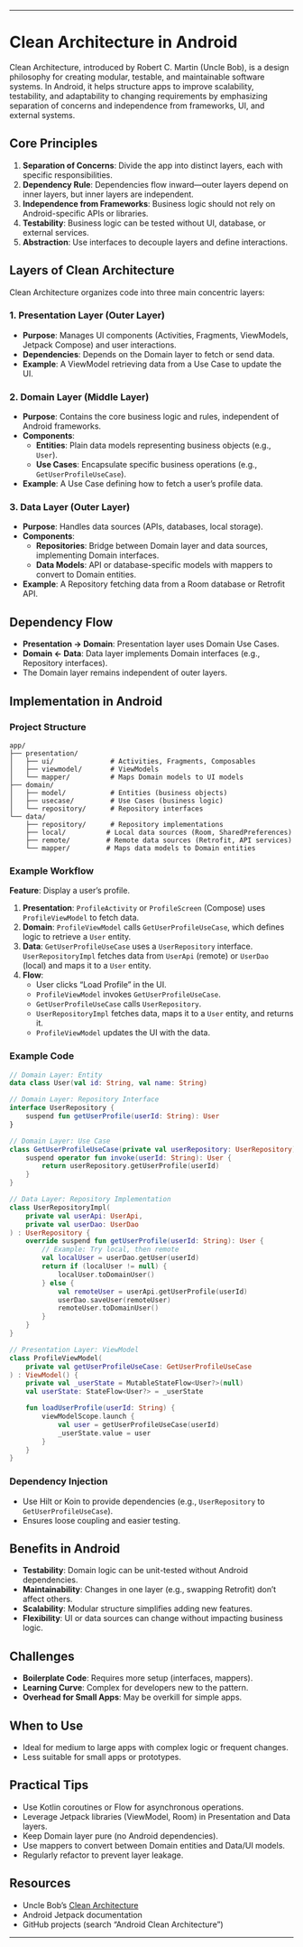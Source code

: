 
---

# Clean Architecture in Android

Clean Architecture, introduced by Robert C. Martin (Uncle Bob), is a design philosophy for creating modular, testable, and maintainable software systems. In Android, it helps structure apps to improve scalability, testability, and adaptability to changing requirements by emphasizing separation of concerns and independence from frameworks, UI, and external systems.

## Core Principles

1. **Separation of Concerns**: Divide the app into distinct layers, each with specific responsibilities.
2. **Dependency Rule**: Dependencies flow inward—outer layers depend on inner layers, but inner layers are independent.
3. **Independence from Frameworks**: Business logic should not rely on Android-specific APIs or libraries.
4. **Testability**: Business logic can be tested without UI, database, or external services.
5. **Abstraction**: Use interfaces to decouple layers and define interactions.

## Layers of Clean Architecture

Clean Architecture organizes code into three main concentric layers:

### 1. Presentation Layer (Outer Layer)
- **Purpose**: Manages UI components (Activities, Fragments, ViewModels, Jetpack Compose) and user interactions.
- **Dependencies**: Depends on the Domain layer to fetch or send data.
- **Example**: A ViewModel retrieving data from a Use Case to update the UI.

### 2. Domain Layer (Middle Layer)
- **Purpose**: Contains the core business logic and rules, independent of Android frameworks.
- **Components**:
  - **Entities**: Plain data models representing business objects (e.g., `User`).
  - **Use Cases**: Encapsulate specific business operations (e.g., `GetUserProfileUseCase`).
- **Example**: A Use Case defining how to fetch a user’s profile data.

### 3. Data Layer (Outer Layer)
- **Purpose**: Handles data sources (APIs, databases, local storage).
- **Components**:
  - **Repositories**: Bridge between Domain layer and data sources, implementing Domain interfaces.
  - **Data Models**: API or database-specific models with mappers to convert to Domain entities.
- **Example**: A Repository fetching data from a Room database or Retrofit API.

## Dependency Flow
- **Presentation → Domain**: Presentation layer uses Domain Use Cases.
- **Domain ← Data**: Data layer implements Domain interfaces (e.g., Repository interfaces).
- The Domain layer remains independent of outer layers.

## Implementation in Android

### Project Structure
```plaintext
app/
├── presentation/
│   ├── ui/              # Activities, Fragments, Composables
│   ├── viewmodel/       # ViewModels
│   └── mapper/          # Maps Domain models to UI models
├── domain/
│   ├── model/           # Entities (business objects)
│   ├── usecase/         # Use Cases (business logic)
│   └── repository/      # Repository interfaces
└── data/
    ├── repository/      # Repository implementations
    ├── local/          # Local data sources (Room, SharedPreferences)
    ├── remote/         # Remote data sources (Retrofit, API services)
    └── mapper/         # Maps data models to Domain entities
```

### Example Workflow
**Feature**: Display a user’s profile.
1. **Presentation**: `ProfileActivity` or `ProfileScreen` (Compose) uses `ProfileViewModel` to fetch data.
2. **Domain**: `ProfileViewModel` calls `GetUserProfileUseCase`, which defines logic to retrieve a `User` entity.
3. **Data**: `GetUserProfileUseCase` uses a `UserRepository` interface. `UserRepositoryImpl` fetches data from `UserApi` (remote) or `UserDao` (local) and maps it to a `User` entity.
4. **Flow**:
   - User clicks “Load Profile” in the UI.
   - `ProfileViewModel` invokes `GetUserProfileUseCase`.
   - `GetUserProfileUseCase` calls `UserRepository`.
   - `UserRepositoryImpl` fetches data, maps it to a `User` entity, and returns it.
   - `ProfileViewModel` updates the UI with the data.

### Example Code
```kotlin
// Domain Layer: Entity
data class User(val id: String, val name: String)

// Domain Layer: Repository Interface
interface UserRepository {
    suspend fun getUserProfile(userId: String): User
}

// Domain Layer: Use Case
class GetUserProfileUseCase(private val userRepository: UserRepository) {
    suspend operator fun invoke(userId: String): User {
        return userRepository.getUserProfile(userId)
    }
}

// Data Layer: Repository Implementation
class UserRepositoryImpl(
    private val userApi: UserApi,
    private val userDao: UserDao
) : UserRepository {
    override suspend fun getUserProfile(userId: String): User {
        // Example: Try local, then remote
        val localUser = userDao.getUser(userId)
        return if (localUser != null) {
            localUser.toDomainUser()
        } else {
            val remoteUser = userApi.getUserProfile(userId)
            userDao.saveUser(remoteUser)
            remoteUser.toDomainUser()
        }
    }
}

// Presentation Layer: ViewModel
class ProfileViewModel(
    private val getUserProfileUseCase: GetUserProfileUseCase
) : ViewModel() {
    private val _userState = MutableStateFlow<User?>(null)
    val userState: StateFlow<User?> = _userState

    fun loadUserProfile(userId: String) {
        viewModelScope.launch {
            val user = getUserProfileUseCase(userId)
            _userState.value = user
        }
    }
}
```

### Dependency Injection
- Use Hilt or Koin to provide dependencies (e.g., `UserRepository` to `GetUserProfileUseCase`).
- Ensures loose coupling and easier testing.

## Benefits in Android
- **Testability**: Domain logic can be unit-tested without Android dependencies.
- **Maintainability**: Changes in one layer (e.g., swapping Retrofit) don’t affect others.
- **Scalability**: Modular structure simplifies adding new features.
- **Flexibility**: UI or data sources can change without impacting business logic.

## Challenges
- **Boilerplate Code**: Requires more setup (interfaces, mappers).
- **Learning Curve**: Complex for developers new to the pattern.
- **Overhead for Small Apps**: May be overkill for simple apps.

## When to Use
- Ideal for medium to large apps with complex logic or frequent changes.
- Less suitable for small apps or prototypes.

## Practical Tips
- Use Kotlin coroutines or Flow for asynchronous operations.
- Leverage Jetpack libraries (ViewModel, Room) in Presentation and Data layers.
- Keep Domain layer pure (no Android dependencies).
- Use mappers to convert between Domain entities and Data/UI models.
- Regularly refactor to prevent layer leakage.

## Resources
- Uncle Bob’s [Clean Architecture](https://blog.cleancoder.com/uncle-bob/2012/08/13/the-clean-architecture.html)
- Android Jetpack documentation
- GitHub projects (search “Android Clean Architecture”)

---
